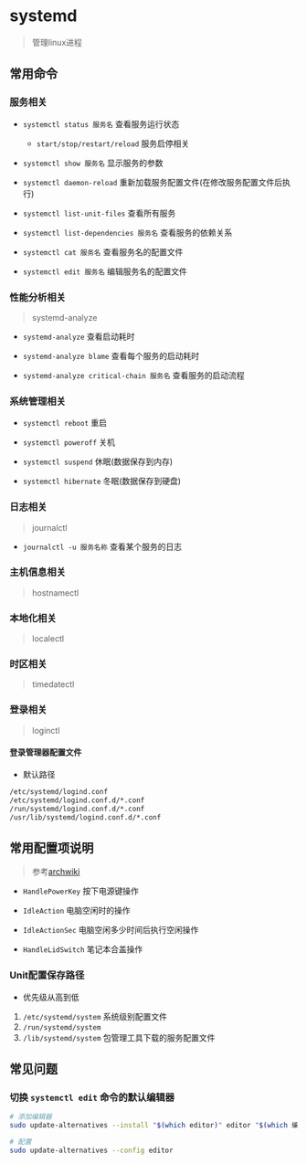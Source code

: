 # systemd

> 管理linux进程

## 常用命令

### 服务相关

* `systemctl status 服务名` 查看服务运行状态
    * `start/stop/restart/reload` 服务启停相关

* `systemctl show 服务名` 显示服务的参数

* `systemctl daemon-reload` 重新加载服务配置文件(在修改服务配置文件后执行)

* `systemctl list-unit-files` 查看所有服务

* `systemctl list-dependencies 服务名` 查看服务的依赖关系

* `systemctl cat 服务名` 查看服务名的配置文件

* `systemctl edit 服务名` 编辑服务名的配置文件


### 性能分析相关

> systemd-analyze

* `systemd-analyze` 查看启动耗时

* `systemd-analyze blame` 查看每个服务的启动耗时

* `systemd-analyze critical-chain 服务名` 查看服务的启动流程

### 系统管理相关

* `systemctl reboot` 重启

* `systemctl poweroff` 关机

* `systemctl suspend` 休眠(数据保存到内存)

* `systemctl hibernate` 冬眠(数据保存到硬盘)

### 日志相关

> journalctl 

* `journalctl -u 服务名称` 查看某个服务的日志


### 主机信息相关

> hostnamectl

### 本地化相关

> localectl

### 时区相关

> timedatectl

### 登录相关

> loginctl

#### 登录管理器配置文件

* 默认路径

```bash
/etc/systemd/logind.conf
/etc/systemd/logind.conf.d/*.conf
/run/systemd/logind.conf.d/*.conf
/usr/lib/systemd/logind.conf.d/*.conf
```
## 常用配置项说明

> 参考[archwiki](https://man.archlinux.org/man/logind.conf.5.en)


* `HandlePowerKey` 按下电源键操作

* `IdleAction` 电脑空闲时的操作

* `IdleActionSec` 电脑空闲多少时间后执行空闲操作

* `HandleLidSwitch` 笔记本合盖操作

### Unit配置保存路径

* 优先级从高到低

1. `/etc/systemd/system` 系统级别配置文件
2. `/run/systemd/system`
3. `/lib/systemd/system` 包管理工具下载的服务配置文件

## 常见问题

### 切换 `systemctl edit` 命令的默认编辑器

```bash
# 添加编辑器
sudo update-alternatives --install "$(which editor)" editor "$(which 编辑器名称)" 15

# 配置
sudo update-alternatives --config editor
```

